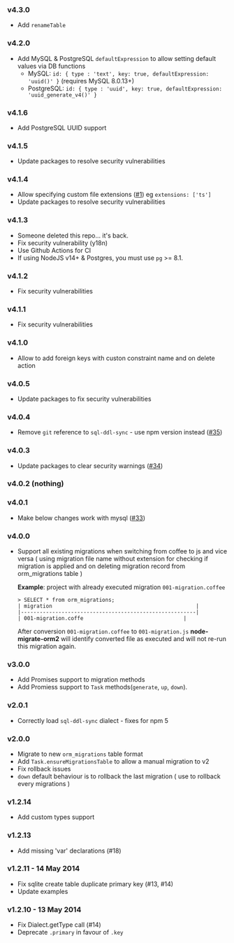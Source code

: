 ### v4.3.0
- Add `renameTable`

### v4.2.0
- Add MySQL & PostgreSQL `defaultExpression` to allow setting default values via DB functions
  - MySQL: `id: { type : 'text', key: true, defaultExpression: 'uuid()' }` (requires MySQL 8.0.13+)
  - PostgreSQL: `id: { type : 'uuid', key: true, defaultExpression: 'uuid_generate_v4()' }`

### v4.1.6
- Add PostgreSQL UUID support

### v4.1.5
- Update packages to resolve security vulnerabilities

### v4.1.4
- Allow specifying custom file extensions ([#1](../../pull/1)) eg `extensions: ['ts']`
- Update packages to resolve security vulnerabilities

### v4.1.3
- Someone deleted this repo... it's back.
- Fix security vulnerability (y18n)
- Use Github Actions for CI
- If using NodeJS v14+ & Postgres, you must use `pg` >= 8.1.

### v4.1.2
- Fix security vulnerabilities

### v4.1.1
- Fix security vulnerabilities

### v4.1.0
- Allow to add foreign keys with custon constraint name and on delete action

### v4.0.5
- Update packages to fix security vulnerabilities

### v4.0.4
- Remove `git` reference to `sql-ddl-sync` - use npm version instead ([#35](../../pull/35))

### v4.0.3
- Update packages to clear security warnings ([#34](../../pull/34))

### v4.0.2 (nothing)

### v4.0.1
- Make below changes work with mysql ([#33](../../pull/33))

### v4.0.0
- Support all existing migrations when switching from coffee to js and vice versa
  ( using migration file name without extension for checking if migration
  is applied and on deleting migration record from orm_migrations table )

  **Example**: project with already executed migration `001-migration.coffee`
  ```
  > SELECT * from orm_migrations;
  | migration                                              |
  |--------------------------------------------------------|
  | 001-migration.coffe                                |
  ```
  After conversion `001-migration.coffee` to `001-migration.js`
  **node-migrate-orm2** will identify converted file as executed and will not
  re-run this migration again.

### v3.0.0
- Add Promises support to migration methods
- Add Promiess support to `Task` methods(`generate`, `up`, `down`).

### v2.0.1
- Correctly load `sql-ddl-sync` dialect - fixes for npm 5

### v2.0.0
- Migrate to new `orm_migrations` table format
- Add `Task.ensureMigrationsTable` to allow a manual migration to v2
- Fix rollback issues
- `down` default behaviour is to rollback the last migration ( use to rollback every migrations )

### v1.2.14
- Add custom types support

### v1.2.13
- Add missing 'var' declarations (#18)

### v1.2.11 - 14 May 2014
- Fix sqlite create table duplicate primary key (#13, #14)
- Update examples

### v1.2.10 - 13 May 2014
- Fix Dialect.getType call (#14)
- Deprecate `.primary` in favour of `.key`
